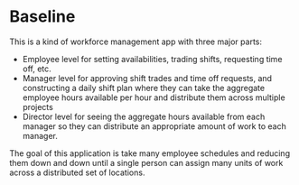 # Baseline

This is a kind of workforce management app with three major parts:

  - Employee level for setting availabilities, trading shifts, requesting time off, etc.
  - Manager level for approving shift trades and time off requests, and constructing a daily shift plan where they can take the aggregate employee hours available per hour and distribute them across multiple projects
  - Director level for seeing the aggregate hours available from each manager so they can distribute an appropriate amount of work to each manager.

  The goal of this application is take many employee schedules and reducing them down and down until a single person can assign many units of work across a distributed set of locations.

  